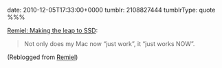 date: 2010-12-05T17:33:00+0000
tumblr: 2108827444
tumblrType: quote
%%%

[Remiel: Making the leap to SSD](https://remiel.info/post/1601242301/making-the-leap-to-ssd-on-a-macbook):

> Not only does my Mac now “just work”, it “just works NOW”.

(Reblogged from [Remiel](https://remiel.info/post/1601242301/making-the-leap-to-ssd-on-a-macbook))
